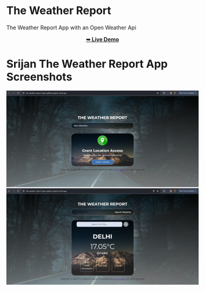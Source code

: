 # The Weather Report
The Weather Report App with an Open Weather Api

<div align="center">
  <a href="https://the-weather-report-srijan-gulatis-projects.vercel.app/"><strong>➥ Live Demo</strong></a>
</div>

# Srijan The Weather Report App Screenshots
<img src="https://github.com/SrijanGulati36/The_Weather_Report/blob/main/assets/demo.png" />
<img src="https://github.com/SrijanGulati36/The_Weather_Report/blob/main/assets/Demo1.png" />




